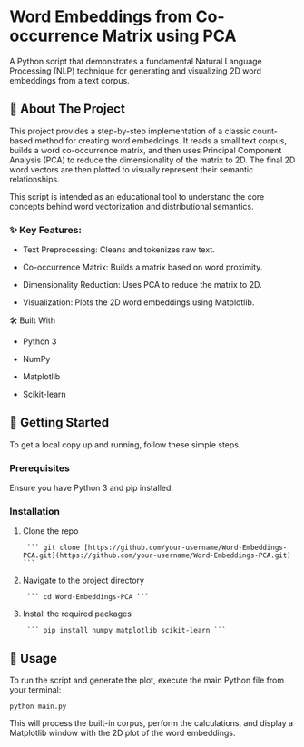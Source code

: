 # Word Embeddings from Co-occurrence Matrix using PCA
A Python script that demonstrates a fundamental Natural Language Processing (NLP) technique for generating and visualizing 2D word embeddings from a text corpus.

## 🌟 About The Project
This project provides a step-by-step implementation of a classic count-based method for creating word embeddings. It reads a small text corpus, builds a word co-occurrence matrix, and then uses Principal Component Analysis (PCA) to reduce the dimensionality of the matrix to 2D. The final 2D word vectors are then plotted to visually represent their semantic relationships.

This script is intended as an educational tool to understand the core concepts behind word vectorization and distributional semantics.

### ✨ Key Features:
* Text Preprocessing: Cleans and tokenizes raw text.

* Co-occurrence Matrix: Builds a matrix based on word proximity.

* Dimensionality Reduction: Uses PCA to reduce the matrix to 2D.

* Visualization: Plots the 2D word embeddings using Matplotlib.

🛠️ Built With
* Python 3

* NumPy

* Matplotlib

* Scikit-learn

## 🚀 Getting Started
To get a local copy up and running, follow these simple steps.

### Prerequisites
Ensure you have Python 3 and pip installed.

### Installation
1. Clone the repo

        ``` git clone [https://github.com/your-username/Word-Embeddings-PCA.git](https://github.com/your-username/Word-Embeddings-PCA.git) ```

2. Navigate to the project directory

        ``` cd Word-Embeddings-PCA ```

3. Install the required packages

        ``` pip install numpy matplotlib scikit-learn ```

## 📖 Usage
To run the script and generate the plot, execute the main Python file from your terminal:

    python main.py

This will process the built-in corpus, perform the calculations, and display a Matplotlib window with the 2D plot of the word embeddings.

